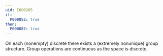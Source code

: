 ```yaml
---
uid: I000205
if:
  P000052: true
then:
  P000087: true
---
```


On each (nonempty) discrete there exists a (extremely nonunique) group structure. Group operations are continuous as the space is discrete.

